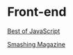 # Front-end

[Best of JavaScript](http://tracking.bestofjs.org/tracking/click?d=F4YcptZydRrhvXCRcbqTyP6q3O9VRGCpCbUeiPKOLxUjreNv3oG2HFhpoQYBUB8K1xTCaVGC-UbZ2yFwRAQU7kfX3A5QSQl0LU7NEJOB0K-N0)

[Smashing Magazine](https://www.smashingmagazine.com/the-smashing-newsletter/)

